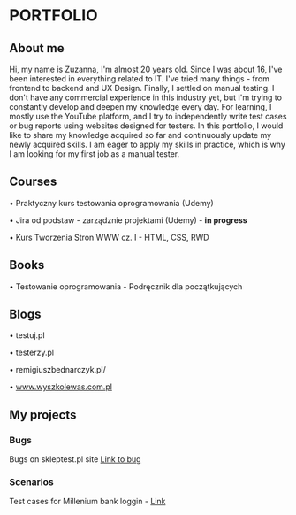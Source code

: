 # PORTFOLIO
## About me 
Hi, my name is Zuzanna, I'm almost 20 years old. Since I was about 16, I've been interested in everything related to IT. I've tried many things - from frontend to backend and UX Design. Finally, I settled on manual testing. I don't have any commercial experience in this industry yet, but I'm trying to constantly develop and deepen my knowledge every day. For learning, I mostly use the YouTube platform, and I try to independently write test cases or bug reports using websites designed for testers. In this portfolio, I would like to share my knowledge acquired so far and continuously update my newly acquired skills. I am eager to apply my skills in practice, which is why I am looking for my first job as a manual tester.

## Courses
• Praktyczny kurs testowania oprogramowania (Udemy)

• Jira od podstaw - zarządznie projektami (Udemy) - **in progress**

• Kurs Tworzenia Stron WWW cz. I - HTML, CSS, RWD

 ## Books 
• Testowanie oprogramowania - Podręcznik dla początkujących

## Blogs
• testuj.pl

• testerzy.pl 

• remigiuszbednarczyk.pl/

• www.wyszkolewas.com.pl

## My projects
### Bugs 
Bugs on skleptest.pl site <a href="https://1drv.ms/x/c/5049ee7fdc424d5c/EdRT3gk0NdhGg-CF3jberdYBIYJyE-WU-SnNsZhXaYdL-A?e=cSDMo7">Link to bug</a>


### Scenarios
Test cases for Millenium bank loggin - <a href="https://1drv.ms/x/c/5049ee7fdc424d5c/ES8VUd74SEZMhRRArjjZxXQB8bV4Edz6v61g9Vq2AblGlQ?e=yZ6xK8">Link</a>
